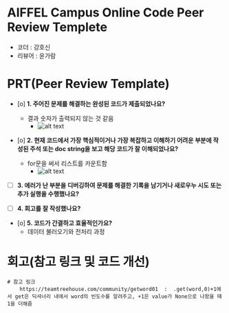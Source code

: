 # AIFFEL Campus Online Code Peer Review Templete
- 코더 : 강호신
- 리뷰어 : 윤가람


# PRT(Peer Review Template)
- [o]  **1. 주어진 문제를 해결하는 완성된 코드가 제출되었나요?**
    - 결과 숫자가 출력되지 않는 것 같음
        - ![alt text](image.png)
    
- [o]  **2. 현재 코드에서 가장 핵심적이거나 가장 복잡하고 이해하기 어려운 부분에 작성된 주석 또는 doc string을 보고 해당 코드가 잘 이해되었나요?**
    - for문을 써서 리스트를 카운트함
        - ![alt text](for-1.PNG)
        
- [ ]  **3. 에러가 난 부분을 디버깅하여 문제를 해결한 기록을 남기거나 새로우누 시도 또는 추가 실행을 수행했나요?**
        
- [ ]  **4. 회고를 잘 작성했나요?**
        
- [o]  **5. 코드가 간결하고 효율적인가요?**
    - 데이터 불러오기와 전처리 과정


# 회고(참고 링크 및 코드 개선)
```
# 참고 링크
    https://teamtreehouse.com/community/getword01  :  .get(word,0)+1에서 get은 딕셔너리 내에서 word의 빈도수를 알려주고, +1은 value가 None으로 나왔을 때 1을 더해줌
```
